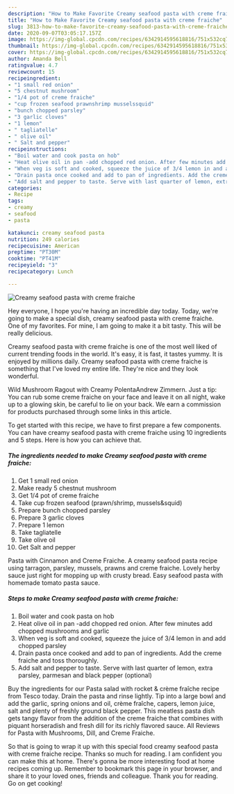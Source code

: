 ```yaml
---
description: "How to Make Favorite Creamy seafood pasta with creme fraiche"
title: "How to Make Favorite Creamy seafood pasta with creme fraiche"
slug: 3813-how-to-make-favorite-creamy-seafood-pasta-with-creme-fraiche
date: 2020-09-07T03:05:17.157Z
image: https://img-global.cpcdn.com/recipes/6342914595618816/751x532cq70/creamy-seafood-pasta-with-creme-fraiche-recipe-main-photo.jpg
thumbnail: https://img-global.cpcdn.com/recipes/6342914595618816/751x532cq70/creamy-seafood-pasta-with-creme-fraiche-recipe-main-photo.jpg
cover: https://img-global.cpcdn.com/recipes/6342914595618816/751x532cq70/creamy-seafood-pasta-with-creme-fraiche-recipe-main-photo.jpg
author: Amanda Bell
ratingvalue: 4.7
reviewcount: 15
recipeingredient:
- "1 small red onion"
- "5 chestnut mushroom"
- "1/4 pot of creme fraiche"
- "cup frozen seafood prawnshrimp musselssquid"
- "bunch chopped parsley"
- "3 garlic cloves"
- "1 lemon"
- " tagliatelle"
- " olive oil"
- " Salt and pepper"
recipeinstructions:
- "Boil water and cook pasta on hob"
- "Heat olive oil in pan -add chopped red onion. After few minutes add chopped mushrooms and garlic"
- "When veg is soft and cooked, squeeze the juice of 3/4 lemon in and add chopped parsley"
- "Drain pasta once cooked and add to pan of ingredients. Add the creme fraiche and toss thoroughly."
- "Add salt and pepper to taste. Serve with last quarter of lemon, extra parsley, parmesan and black pepper (optional)"
categories:
- Recipe
tags:
- creamy
- seafood
- pasta

katakunci: creamy seafood pasta 
nutrition: 249 calories
recipecuisine: American
preptime: "PT30M"
cooktime: "PT41M"
recipeyield: "3"
recipecategory: Lunch

---
```



![Creamy seafood pasta with creme fraiche](https://img-global.cpcdn.com/recipes/6342914595618816/751x532cq70/creamy-seafood-pasta-with-creme-fraiche-recipe-main-photo.jpg)

Hey everyone, I hope you're having an incredible day today. Today, we're going to make a special dish, creamy seafood pasta with creme fraiche. One of my favorites. For mine, I am going to make it a bit tasty. This will be really delicious.

Creamy seafood pasta with creme fraiche is one of the most well liked of current trending foods in the world. It's easy, it is fast, it tastes yummy. It is enjoyed by millions daily. Creamy seafood pasta with creme fraiche is something that I've loved my entire life. They're nice and they look wonderful.

Wild Mushroom Ragout with Creamy PolentaAndrew Zimmern. Just a tip: You can rub some creme fraiche on your face and leave it on all night, wake up to a glowing skin, be careful to lie on your back. We earn a commission for products purchased through some links in this article.


To get started with this recipe, we have to first prepare a few components. You can have creamy seafood pasta with creme fraiche using 10 ingredients and 5 steps. Here is how you can achieve that.

<!--inarticleads1-->

##### The ingredients needed to make Creamy seafood pasta with creme fraiche:

1. Get 1 small red onion
1. Make ready 5 chestnut mushroom
1. Get 1/4 pot of creme fraiche
1. Take cup frozen seafood (prawn/shrimp, mussels&amp;squid)
1. Prepare bunch chopped parsley
1. Prepare 3 garlic cloves
1. Prepare 1 lemon
1. Take  tagliatelle
1. Take  olive oil
1. Get  Salt and pepper


Pasta with Cinnamon and Creme Fraiche. A creamy seafood pasta recipe using tarragon, parsley, mussels, prawns and creme fraiche. Lovely herby sauce just right for mopping up with crusty bread. Easy seafood pasta with homemade tomato pasta sauce. 

<!--inarticleads2-->

##### Steps to make Creamy seafood pasta with creme fraiche:

1. Boil water and cook pasta on hob
1. Heat olive oil in pan -add chopped red onion. After few minutes add chopped mushrooms and garlic
1. When veg is soft and cooked, squeeze the juice of 3/4 lemon in and add chopped parsley
1. Drain pasta once cooked and add to pan of ingredients. Add the creme fraiche and toss thoroughly.
1. Add salt and pepper to taste. Serve with last quarter of lemon, extra parsley, parmesan and black pepper (optional)


Buy the ingredients for our Pasta salad with rocket &amp; crème fraîche recipe from Tesco today. Drain the pasta and rinse lightly. Tip into a large bowl and add the garlic, spring onions and oil, crème fraîche, capers, lemon juice, salt and plenty of freshly ground black pepper. This meatless pasta dish gets tangy flavor from the addition of the creme fraiche that combines with piquant horseradish and fresh dill for its richly flavored sauce. All Reviews for Pasta with Mushrooms, Dill, and Creme Fraiche. 

So that is going to wrap it up with this special food creamy seafood pasta with creme fraiche recipe. Thanks so much for reading. I am confident you can make this at home. There's gonna be more interesting food at home recipes coming up. Remember to bookmark this page in your browser, and share it to your loved ones, friends and colleague. Thank you for reading. Go on get cooking!
